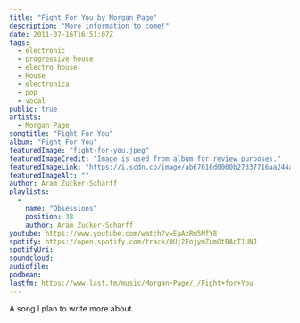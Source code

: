 ```yaml
---
title: "Fight For You by Morgan Page"
description: "More information to come!"
date: 2011-07-16T16:51:07Z
tags:
  - electronic
  - progressive house
  - electro house
  - House
  - electronica
  - pop
  - vocal
public: true
artists:
  - Morgan Page
songtitle: "Fight For You"
album: "Fight For You"
featuredImage: "fight-for-you.jpeg"
featuredImageCredit: "Image is used from album for review purposes."
featuredImageLink: "https://i.scdn.co/image/ab67616d0000b27337716aa244ad57a82fa95f30"
featuredImageAlt: ""
author: Aram Zucker-Scharff
playlists:
  -
    name: "Obsessions"
    position: 38
    author: Aram Zucker-Scharff
youtube: https://www.youtube.com/watch?v=EaAzRm5MfY8
spotify: https://open.spotify.com/track/0Uj2EojymZumOtBAcT1UNJ
spotifyUri: 
soundcloud:
audiofile:
podbean:
lastfm: https://www.last.fm/music/Morgan+Page/_/Fight+for+You
---
```


A song I plan to write more about.
		